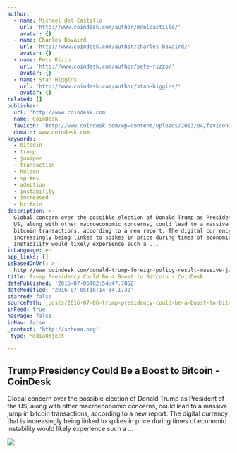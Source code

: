```yaml
---
author:
  - name: Michael del Castillo
    url: 'http://www.coindesk.com/author/mdelcastillo/'
    avatar: {}
  - name: Charles Bovaird
    url: 'http://www.coindesk.com/author/charles-bovaird/'
    avatar: {}
  - name: Pete Rizzo
    url: 'http://www.coindesk.com/author/pete-rizzo/'
    avatar: {}
  - name: Stan Higgins
    url: 'http://www.coindesk.com/author/stan-higgins/'
    avatar: {}
related: []
publisher:
  url: 'http://www.coindesk.com'
  name: CoinDesk
  favicon: 'http://www.coindesk.com/wp-content/uploads/2013/04/favicon1.ico?b6542b'
  domain: www.coindesk.com
keywords:
  - bitcoin
  - trump
  - juniper
  - transaction
  - holden
  - spikes
  - adoption
  - instability
  - increased
  - britain
description: >-
  Global concern over the possible election of Donald Trump as President of the
  US, along with other macroeconomic concerns, could lead to a massive jump in
  bitcoin transactions, according to a new report. The digital currency that is
  increasingly being linked to spikes in price during times of economic
  instability would likely experience such a ...
inLanguage: en
app_links: []
isBasedOnUrl: >-
  http://www.coindesk.com/donald-trump-foreign-policy-result-massive-jump-bitcoin-transactions/
title: Trump Presidency Could Be a Boost to Bitcoin - CoinDesk
datePublished: '2016-07-06T02:54:47.785Z'
dateModified: '2016-07-05T18:14:34.173Z'
starred: false
sourcePath: _posts/2016-07-06-trump-presidency-could-be-a-boost-to-bitcoin-coindesk.md
inFeed: true
hasPage: false
inNav: false
_context: 'http://schema.org'
_type: MediaObject

---
```

<article style=""><h1>Trump Presidency Could Be a Boost to Bitcoin - CoinDesk</h1><p>Global concern over the possible election of Donald Trump as President of the US, along with other macroeconomic concerns, could lead to a massive jump in bitcoin transactions, according to a new report. The digital currency that is increasingly being linked to spikes in price during times of economic instability would likely experience such a ...</p><img src="http://media.coindesk.com/2016/02/shutterstock_353116961.jpg" /></article>